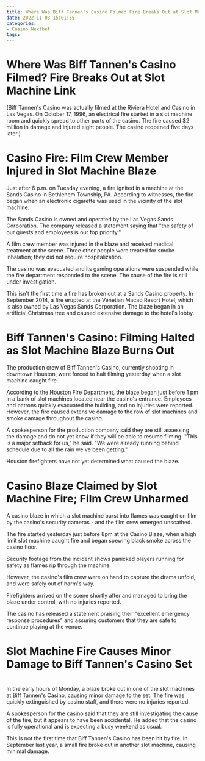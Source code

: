 ```yaml
---
title: Where Was Biff Tannen's Casino Filmed Fire Breaks Out at Slot Machine Link
date: 2022-11-03 15:01:55
categories:
- Casino Nextbet
tags:
---
```



#  Where Was Biff Tannen's Casino Filmed? Fire Breaks Out at Slot Machine Link

(Biff Tannen's Casino was actually filmed at the Riviera Hotel and Casino in Las Vegas. On October 17, 1996, an electrical fire started in a slot machine room and quickly spread to other parts of the casino. The fire caused $2 million in damage and injured eight people. The casino reopened five days later.)

#  Casino Fire: Film Crew Member Injured in Slot Machine Blaze

Just after 6 p.m. on Tuesday evening, a fire ignited in a machine at the Sands Casino in Bethlehem Township, PA. According to witnesses, the fire began when an electronic cigarette was used in the vicinity of the slot machine.

The Sands Casino is owned and operated by the Las Vegas Sands Corporation. The company released a statement saying that "the safety of our guests and employees is our top priority."

A film crew member was injured in the blaze and received medical treatment at the scene. Three other people were treated for smoke inhalation; they did not require hospitalization.

The casino was evacuated and its gaming operations were suspended while the fire department responded to the scene. The cause of the fire is still under investigation.

This isn't the first time a fire has broken out at a Sands Casino property. In September 2014, a fire erupted at the Venetian Macao Resort Hotel, which is also owned by Las Vegas Sands Corporation. The blaze began in an artificial Christmas tree and caused extensive damage to the hotel's lobby.

#  Biff Tannen's Casino: Filming Halted as Slot Machine Blaze Burns Out

The production crew of Biff Tannen's Casino, currently shooting in downtown Houston, were forced to halt filming yesterday when a slot machine caught fire.

According to the Houston Fire Department, the blaze began just before 1 pm in a bank of slot machines located near the casino's entrance. Employees and patrons quickly evacuated the building, and no injuries were reported. However, the fire caused extensive damage to the row of slot machines and smoke damage throughout the casino.

A spokesperson for the production company said they are still assessing the damage and do not yet know if they will be able to resume filming. "This is a major setback for us," he said. "We were already running behind schedule due to all the rain we've been getting."

Houston firefighters have not yet determined what caused the blaze.

#  Casino Blaze Claimed by Slot Machine Fire; Film Crew Unharmed

A casino blaze in which a slot machine burst into flames was caught on film by the casino's security cameras - and the film crew emerged unscathed.

The fire started yesterday just before 8pm at the Casino Blaze, when a high limit slot machine caught fire and began spewing black smoke across the casino floor.

Security footage from the incident shows panicked players running for safety as flames rip through the machine.

However, the casino's film crew were on hand to capture the drama unfold, and were safely out of harm's way.

Firefighters arrived on the scene shortly after and managed to bring the blaze under control, with no injuries reported.

The casino has released a statement praising their "excellent emergency response procedures" and assuring customers that they are safe to continue playing at the venue.

#  Slot Machine Fire Causes Minor Damage to Biff Tannen's Casino Set

#

In the early hours of Monday, a blaze broke out in one of the slot machines at Biff Tannen's Casino, causing minor damage to the set. The fire was quickly extinguished by casino staff, and there were no injuries reported.

A spokesperson for the casino said that they are still investigating the cause of the fire, but it appears to have been accidental. He added that the casino is fully operational and is expecting a busy weekend as usual.

This is not the first time that Biff Tannen's Casino has been hit by fire. In September last year, a small fire broke out in another slot machine, causing minimal damage.